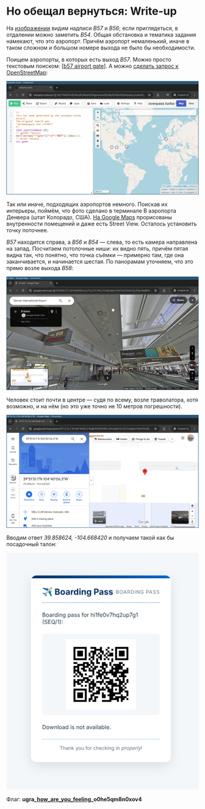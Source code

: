 # Но обещал вернуться: Write-up

На [изображении](attachments/IMG_0799.jpg) видим надписи _B57_ и _B56_; если приглядеться, в отдалении можно заметить _B54_. Общая обстановка и тематика задания намекают, что это аэропорт. Причём аэропорт немаленький, иначе в таком сложном и большом номере выхода не было бы необходимости.

Поищем аэропорты, в которых есть выход _B57_. Можно просто текстовым поиском: [[b57 airport gate](https://www.google.com/search?q=b57+airport+gate)]. А можно [сделать запрос к OpenStreetMap](https://overpass-turbo.eu/s/1ZUb):

![OpenStreetMap: выход B57](writeup/osm.png)

Так или иначе, подходящих аэропортов немного. Поискав их интерьеры, поймём, что фото сделано в терминале B аэропорта Денвера (штат Колорадо, США). [На Google Maps](https://www.google.com/maps/@39.8586274,-104.6689365,20z) прорисованы внутренности помещений и даже есть Street View. Осталось установить точку поточнее.

_B57_ находится справа, а _B56_ и _B54_ — слева, то есть камера направлена на запад. Посчитаем потолочные ниши: их видно пять, причём пятая видна так, что понятно, что точка съёмки — примерно там, где она заканчивается, и начинается шестая. По панорамам уточняем, что это прямо возле выхода _B58_:

![Панорама](writeup/streetview.jpg)

Человек стоит почти в центре — судя по всему, возле траволатора, хотя возможно, и на нём (но это уже точно не 10 метров погрешности).

![На карте](writeup/map.png)

Вводим ответ _39.858624, -104.668420_ и получаем такой как бы посадочный талон:

![Как бы посадочный талон](writeup/bpass.png)

Флаг: **ugra_[how_are_you_feeling](https://www.youtube.com/watch?v=5UAM-ZKBcZs&t=3080s)_o0he5qm8n0xov4**

<!-- Бонус: [карта всех попыток сдать задание](). -->